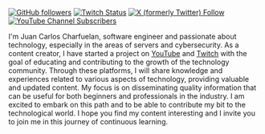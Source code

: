[![GitHub followers](https://img.shields.io/github/followers/krozfu?style=for-the-badge&logo=github)](https://github.com/KrozFu)
[![Twitch Status](https://img.shields.io/twitch/status/krozfu?style=for-the-badge&logo=twitch&cacheSeconds=https%3A%2F%2Fwww.twitch.tv%2Fkrozfu)](https://www.twitch.tv/krozfu)
[![X (formerly Twitter) Follow](https://img.shields.io/twitter/follow/krozfu?style=for-the-badge&logo=x&cacheSeconds=https%3A%2F%2Ftwitter.com%2FKrozFu)](https://twitter.com/KrozFu)
[![YouTube Channel Subscribers](https://img.shields.io/youtube/channel/subscribers/UCFXfbpT70-EeNiiyp_Lz1oA?style=for-the-badge&logo=youtube)](https://www.youtube.com/@krozfuhack)

I'm Juan Carlos Charfuelan, software engineer and passionate about technology, especially in the areas of servers and cybersecurity. As a content creator, I have started a project on [YouTube](https://www.youtube.com/@krozfuhack) and [Twitch](https://www.twitch.tv/krozfu) with the goal of educating and contributing to the growth of the technology community. Through these platforms, I will share knowledge and experiences related to various aspects of technology, providing valuable and updated content. My focus is on disseminating quality information that can be useful for both beginners and professionals in the industry. I am excited to embark on this path and to be able to contribute my bit to the technological world. I hope you find my content interesting and I invite you to join me in this journey of continuous learning.
